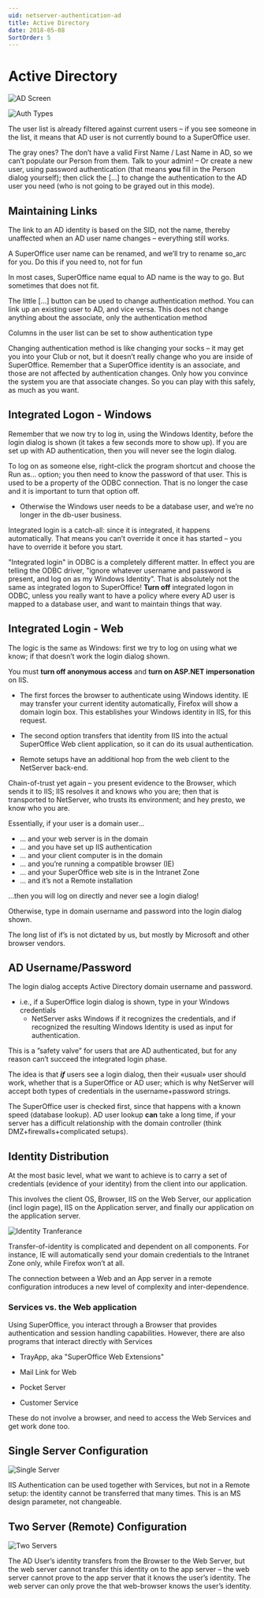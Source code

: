 ```yaml
---
uid: netserver-authentication-ad
title: Active Directory
date: 2018-05-08
SortOrder: 5
---
```

# Active Directory

![AD Screen](../EW%202010%20Authentication_files/image002.jpg)

![Auth Types](../EW%202010%20Authentication_files/image003.jpg)

The user list is already filtered against current users – if you see someone in the list, it means that AD user is not currently bound to a SuperOffice user.

The gray ones? The don’t have a valid First Name / Last Name in AD, so we can’t populate our Person from them. Talk to your admin! – Or create a new user, using password authentication (that means **you** fill in the Person dialog yourself); then click the \[...\] to change the authentication to the AD user you need (who is not going to be grayed out in this mode).

## Maintaining Links

The link to an AD identity is based on the SID, not the name, thereby unaffected when an AD user name changes – everything still works.

A SuperOffice user name can be renamed, and we’ll try to rename so_arc for you. Do this if you need to, not for fun

In most cases, SuperOffice name equal to AD name is the way to go. But sometimes that does not fit.

The little [...] button can be used to change authentication method. You can link up an existing user to AD, and vice versa. This does not change anything about the associate, only the authentication method

Columns in the user list can be set to show authentication type

Changing authentication method is like changing your socks – it may get you into your Club or not, but it doesn’t really change who you are inside of SuperOffice. Remember that a SuperOffice identity is an associate, and those are not affected by authentication changes. Only how you convince the system you are that associate changes. So you can play with this safely, as much as you want.

## Integrated Logon - Windows

Remember that we now try to log in, using the Windows Identity, before the login dialog is shown (it takes a few seconds more to show up). If you are set up with AD authentication, then you will never see the login dialog.

To log on as someone else, right-click the program shortcut and choose the Run as... option; you then need to know the password of that user. This is used to be a property of the ODBC connection. That is no longer the case and it is important to turn that option off.

* Otherwise the Windows user needs to be a database user, and we’re no longer in the db-user business.

Integrated login is a catch-all: since it is integrated, it happens automatically. That means you can’t override it once it has started – you have to override it before you start.

"Integrated login" in ODBC is a completely different matter. In effect you are telling the ODBC driver, "ignore whatever username and password is present, and log on as my Windows Identity". That is absolutely not the same as integrated logon to SuperOffice!  **Turn off** integrated logon in ODBC, unless you really want to have a policy where every AD user is mapped to a database user, and want to maintain things that way.

## Integrated Login - Web

The logic is the same as Windows: first we try to log on using what we know; if that doesn’t work the login dialog shown.

You must **turn off anonymous access** and **turn on ASP.NET impersonation** on IIS.

* The first forces the browser to authenticate using Windows identity. IE may transfer your current identity automatically, Firefox will show a domain login box. This establishes your Windows identity in IIS, for this request.

* The second option transfers that identity from IIS into the actual SuperOffice Web client application, so it can do its usual authentication.

* Remote setups have an additional hop from the web client to the NetServer back-end.

Chain-of-trust yet again – you present evidence to the Browser, which sends it to IIS; IIS resolves it and knows who you are; then that is transported to NetServer, who trusts its environment; and hey presto, we know who you are.

Essentially, if your user is a domain user...

* ... and your web server is in the domain
* ... and you have set up IIS authentication
* ... and your client computer is in the domain
* ... and you’re running a compatible browser (IE)
* ... and your SuperOffice web site is in the Intranet Zone
* ... and it’s not a Remote installation

...then you will log on directly and never see a login dialog!

Otherwise, type in domain username and password into the login dialog shown.

The long list of if’s is not dictated by us, but mostly by Microsoft and other browser vendors.

## AD Username\/Password

The login dialog accepts Active Directory domain username and password.

* i.e., if a SuperOffice login dialog is shown, type in your Windows credentials
  * NetServer asks Windows if it recognizes the credentials, and if recognized the resulting Windows Identity is used as input for authentication.

This is a ”safety valve” for users that are AD authenticated, but for any reason can’t succeed the integrated login phase.

The idea is that _**if**_ users see a login dialog, then their «usual» user should work, whether that is a SuperOffice or AD user; which is why NetServer will accept both types of credentials in the username+password strings.

The SuperOffice user is checked first, since that happens with a known speed (database lookup). AD user lookup **can** take a long time, if your server has a difficult relationship with the domain controller (think DMZ+firewalls+complicated setups).

## Identity Distribution

At the most basic level, what we want to achieve is to carry a set of credentials (evidence of your identity) from the client into our application.

This involves the client OS, Browser, IIS on the Web Server, our application (incl login page), IIS on the Application server, and finally our application on the application server.

![Identity Tranferance](../EW%202010%20Authentication_files/image004.gif)

Transfer-of-identity is complicated and dependent on all components. For instance, IE will automatically send your domain credentials to the Intranet Zone only, while Firefox won’t at all.

The connection between a Web and an App server in a remote configuration introduces a new level of complexity and inter-dependence.

### Services vs. the Web application

Using SuperOffice, you interact through a Browser that provides authentication and session handling capabilities. However, there are also programs that interact directly with Services

* TrayApp, aka "SuperOffice Web Extensions"

* Mail Link for Web

* Pocket Server

* Customer Service

These do not involve a browser, and need to access the Web Services and get work done too.

## Single Server Configuration

![Single Server](../EW%202010%20Authentication_files/image005.gif)

IIS Authentication can be used together with Services, but not in a Remote setup: the identity cannot be transferred that many times.  This is an MS design parameter, not changeable.

## Two Server (Remote) Configuration

![Two Servers](../EW%202010%20Authentication_files/image006.gif)

The AD User’s identity transfers from the Browser to the Web Server, but the web server cannot transfer this identity on to the app server – the web server cannot prove to the app server that it knows the user’s identity. The web server can only prove the that web-browser knows the user’s identity.
